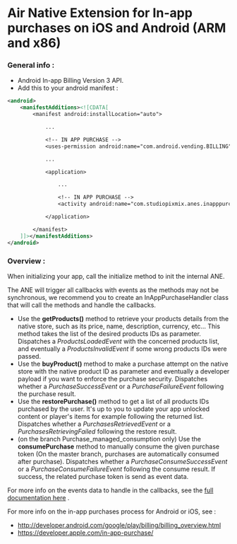 Air Native Extension for In-app purchases on iOS and Android (ARM and x86)
==================================

### General info :
- Android In-app Billing Version 3 API. 
- Add this to your android manifest :

```xml
<android>
	<manifestAdditions><![CDATA[
		<manifest android:installLocation="auto">

			...

			<!-- IN APP PURCHASE -->
			<uses-permission android:name="com.android.vending.BILLING" />

			...

			<application>

				...

				<!-- IN APP PURCHASE -->
				<activity android:name="com.studiopixmix.anes.inapppurchase.activities.BillingActivity" android:theme="@android:style/Theme.Translucent.NoTitleBar.Fullscreen" />

			</application>

		</manifest>
	]]></manifestAdditions>
</android>
```

### Overview :
When initializing your app, call the initialize method to init the internal ANE.

The ANE will trigger all callbacks with events as the methods may not be synchronous, we recommend you to create an InAppPurchaseHandler class that will call the methods and handle the callbacks.
- Use the **getProducts()** method to retrieve your products details from the native store, such as its price, name, description, currency, etc... This method takes the list of the desired products IDs as parameter. Dispatches a *ProductsLoadedEvent* with the concerned products list, and eventually a *ProductsInvalidEvent* if some wrong products IDs were passed.
- Use the **buyProduct()** method to make a purchase attempt on the native store with the native product ID as parameter and eventually a developer payload if you want to enforce the purchase security. Dispatches whether a *PurchaseSuccessEvent* or a *PurchaseFailureEvent* following the purchase result.
- Use the **restorePurchase()** method to get a list of all products IDs purchased by the user. It's up to you to update your app unlocked content or player's items for example following the returned list. Dispatches whether a *PurchasesRetrievedEvent* or a *PurchasesRetrievingFailed* following the restore result.
- (on the branch Purchase_managed_consumption only) Use the **consumePurchase** method to manually consume the given purchase token (On the master branch, purchases are automatically consumed after purchase).  Dispatches whether a *PurchaseConsumeSuccessEvent* or a *PurchaseConsumeFailureEvent* following the consume result. If success, the related purchase token is send as event data.

For more info on the events data to handle in the callbacks, see the [full documentation here](https://rawgit.com/StudioPixMix/ANE-InAppPurchase/master/doc/index.html) .



For more info on the in-app purchases process for Android or iOS, see :
- http://developer.android.com/google/play/billing/billing_overview.html
- https://developer.apple.com/in-app-purchase/

